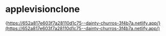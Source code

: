 # applevisionclone
{https://652a817e603f7a28110d1c75--dainty-churros-3f4b7a.netlify.app/}(https://652a817e603f7a28110d1c75--dainty-churros-3f4b7a.netlify.app/)
